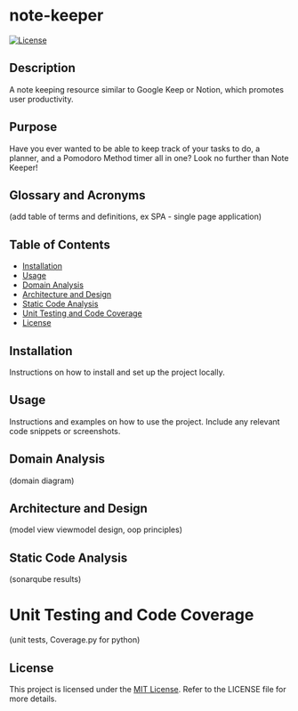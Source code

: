 # note-keeper

[![License](https://img.shields.io/badge/License-MIT-blue.svg)](LICENSE)

## Description

A note keeping resource similar to Google Keep or Notion, which promotes user productivity.

## Purpose

Have you ever wanted to be able to keep track of your tasks to do, a planner, and a Pomodoro Method timer all in one? Look no further than Note Keeper!

## Glossary and Acronyms

(add table of terms and definitions, ex SPA - single page application)

## Table of Contents

- [Installation](#installation)
- [Usage](#usage)
- [Domain Analysis](#domainanalysis)
- [Architecture and Design](#architectureanddesign)
- [Static Code Analysis](#staticcodeanalysis)
- [Unit Testing and Code Coverage](#unittestingandcodecoverage)
- [License](#license)

## Installation

Instructions on how to install and set up the project locally.

## Usage

Instructions and examples on how to use the project. Include any relevant code snippets or screenshots.

## Domain Analysis

(domain diagram)

## Architecture and Design

(model view viewmodel design, oop principles)

## Static Code Analysis

(sonarqube results)

# Unit Testing and Code Coverage

(unit tests, Coverage.py for python)

## License

This project is licensed under the [MIT License](LICENSE). Refer to the LICENSE file for more details.